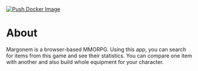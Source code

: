 [![Push Docker Image](https://github.com/erykio/moje-margo/actions/workflows/push-docker-image.yml/badge.svg)](https://github.com/erykio/moje-margo/actions/workflows/push-docker-image.yml)

# About

Margonem is a browser-based MMORPG. Using this app, you can search for items from this game and see their statistics. You can compare one item with another and also build whole equipment for your character.
